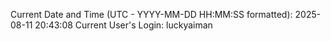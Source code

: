 Current Date and Time (UTC - YYYY-MM-DD HH:MM:SS formatted): 2025-08-11 20:43:08
Current User's Login: luckyaiman
